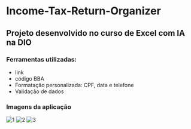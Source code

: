 # Income-Tax-Return-Organizer
## Projeto desenvolvido no curso de Excel com IA na DIO
### Ferramentas utilizadas:
- link
- código BBA
- Formatação personalizada: CPF, data e telefone
- Validação de dados

### Imagens da aplicação 

![1](https://github.com/user-attachments/assets/c43f7038-cfbc-4ee1-b02a-7a575cf27cb5)
![2](https://github.com/user-attachments/assets/3e35d520-1191-4d18-a29d-8408ae51a118)
![3](https://github.com/user-attachments/assets/998f03ab-d8b4-4a4d-a367-4992e9727502)
